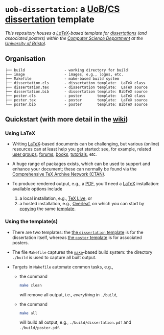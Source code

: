 <!--- -------------------------------------------------------------------- --->

# `uob-dissertation`: a [UoB](https://www.bris.ac.uk)/[CS](https://www.cs.bris.ac.uk) [dissertation](https://en.wikipedia.org/wiki/Thesis) template

*This repository houses a 
[LaTeX](https://en.wikipedia.org/wiki/LaTeX)-based
template for 
[dissertations](https://en.wikipedia.org/wiki/Thesis)
(and associated posters) within the
[Computer Science Department](https://www.cs.bris.ac.uk)
at the
[University of Bristol](https://www.bris.ac.uk).*

<!--- -------------------------------------------------------------------- --->

## Organisation

```
├── build                  - working directory for build
├── image                  - images, e.g., logos, etc.
├── Makefile               - make-based build system
├── dissertation.cls       - dissertation template:  LaTeX class
├── dissertation.tex       - dissertation template:  LaTeX source
├── dissertation.bib       - dissertation template: BibTeX source
├── poster.cls             - poster       template:  LaTeX class
├── poster.tex             - poster       template:  LaTeX source
└── poster.bib             - poster       template: BibTeX source
```

<!--- -------------------------------------------------------------------- --->

## Quickstart (with more detail in the [wiki](https://github.com/danpage/uob-dissertation/wiki))


### Using LaTeX

- Writing
  [LaTeX](https://en.wikipedia.org/wiki/LaTeX)-based
  documents can be challenging, but various (online) resources can at least 
  help you get started: see, for example, related
  [user groups](https://www.tug.org),
  [forums](https://tex.stackexchange.com),
  [books](https://en.wikibooks.org/wiki/LaTeX),
  [tutorials](https://www.learnlatex.org),
  etc. 

- A huge range of packages exists, which can be used to support and enhance 
  your document; these can normally be found via the
  [Comprehensive TeX Archive Network (CTAN)](https://www.ctan.org).

- To produce rendered output, e.g., a
  [PDF](https://en.wikipedia.org/wiki/PDF),
  you'll need a
  [LaTeX](https://en.wikipedia.org/wiki/LaTeX)
  installation: available options include

  1. a  local installation, e.g.,
     [TeX Live](https://www.tug.org/texlive),
     or
  2. a hosted installation, e.g., 
     [Overleaf](https://www.overleaf.com),
     on which you can start by 
     [copying](https://www.overleaf.com/learn/how-to/Copying_a_project)
     the same
     [template](https://www.overleaf.com/read/qjzrwzyvczdd).

### Using the template(s)

- There are two templates:
  the 
  [the `dissertation` template](https://github.com/danpage/uob-dissertation/wiki/dissertation.{cls,tex,bib}) 
  is for the dissertation itself,
  whereas
  [the `poster`       template](https://github.com/danpage/uob-dissertation/wiki/posters.{cls,tex,bib})
  is for associated posters.

- The file
  `Makefile`
  captures the 
  [`make`](https://en.wikipedia.org/wiki/Make_(software))-based
  build system: the directory
  `./build`
  is used to capture all built output.

- Targets in `Makefile` automate common tasks, e.g.,

  - the command

    ```sh
    make clean
    ```

    will remove all output, 
    i.e., *everything* in `./build`,

  - the command

    ```sh
    make all
    ```

    will build  all output, 
    e.g., `./build/dissertation.pdf` and `./build/poster.pdf`.

<!--- -------------------------------------------------------------------- --->
